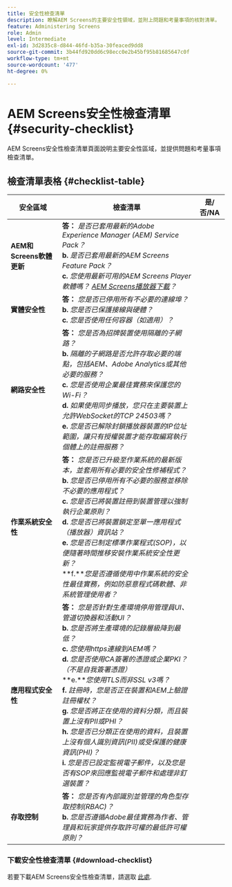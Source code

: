```yaml
---
title: 安全性檢查清單
description: 瞭解AEM Screens的主要安全性領域，並附上問題和考量事項的核對清單。
feature: Administering Screens
role: Admin
level: Intermediate
exl-id: 3d2835c8-d844-46fd-b35a-30feaced9dd8
source-git-commit: 3b44fd920dd6c98ecc0e2b45bf95b81685647c0f
workflow-type: tm+mt
source-wordcount: '477'
ht-degree: 0%

---
```


# AEM Screens安全性檢查清單  {#security-checklist}

AEM Screens安全性檢查清單頁面說明主要安全性區域，並提供問題和考量事項檢查清單。

## 檢查清單表格 {#checklist-table}

| **安全區域** | **檢查清單** | **是/否/NA** |
|---|---|---|
| **AEM和Screens軟體更新** | **答：** *是否已套用最新的Adobe Experience Manager (AEM) Service Pack？* <br>**b.** *是否已套用最新的AEM Screens Feature Pack？* <br>**c.** *您使用最新可用的AEM Screens Player軟體嗎？ [AEM Screens播放器下載](https://download.macromedia.com/screens/)？* |
| **實體安全性** | **答：** *您是否已停用所有不必要的連線埠？* <br>**b.** *您是否已保護接線與硬體？* <br>**c.** *您是否使用任何容器（如適用）？* |
| **網路安全性** | **答：** *您是否為招牌裝置使用隔離的子網路？* <br>**b.** *隔離的子網路是否允許存取必要的端點，包括AEM、Adobe Analytics或其他必要的服務？* <br>**c.** *您是否使用企業最佳實務來保護您的Wi-Fi？* <br>**d.** *如果使用同步播放，您只在主要裝置上允許WebSocket的TCP 24503嗎？* <br>**e.** *您是否已解除封鎖播放器裝置的IP位址範圍，讓只有授權裝置才能存取編寫執行個體上的註冊服務？* |
| **作業系統安全性** | **答：** *您是否已升級至作業系統的最新版本，並套用所有必要的安全性修補程式？* <br>**b.** *您是否已停用所有不必要的服務並移除不必要的應用程式？* <br>**c.** *您是否已將裝置註冊到裝置管理以強制執行企業原則？* <br>**d.** *您是否已將裝置鎖定至單一應用程式（播放器）資訊站？* <br>**e.** *您是否已制定標準作業程式(SOP)，以便隨著時間推移安裝作業系統安全性更新？*<br>**f.***您是否遵循使用中作業系統的安全性最佳實務，例如防惡意程式碼軟體、非系統管理使用者？* |
| **應用程式安全性** | **答：** *您是否針對生產環境停用管理員UI、管道切換器和活動UI？* <br>**b.** *您是否將生產環境的記錄層級降到最低？* <br>**c.** *您使用https連線到AEM嗎？* <br>**d.** *您是否使用CA簽署的憑證或企業PKI？ （不是自我簽署憑證）*<br>**e.***您使用TLS而非SSL v3嗎？*<br>**f.** *註冊時，您是否正在裝置和AEM上驗證註冊權杖？*<br> **g.** *您是否將正在使用的資料分類，而且裝置上沒有PII或PHI？*<br> **h.** *您是否已分類正在使用的資料，且裝置上沒有個人識別資訊(PII)或受保護的健康資訊(PHI)？*<br> **i.** *您是否已設定監視電子郵件，以及您是否有SOP來回應監視電子郵件和處理非釘選裝置？* |
| **存取控制** | **答：** *您是否有內部識別並管理的角色型存取控制(RBAC)？* <br>**b.** *您是否遵循Adobe最佳實務為作者、管理員和玩家提供存取許可權的最低許可權原則？* |

### 下載安全性檢查清單 {#download-checklist}

若要下載AEM Screens安全性檢查清單，請選取 [此處](/help/user-guide/assets/AEMScreens-SecurityChecklist.pdf).
